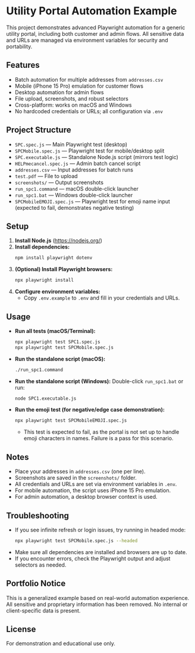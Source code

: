 # Utility Portal Automation Example

This project demonstrates advanced Playwright automation for a generic utility portal, including both customer and admin flows. All sensitive data and URLs are managed via environment variables for security and portability.

## Features
- Batch automation for multiple addresses from `addresses.csv`
- Mobile (iPhone 15 Pro) emulation for customer flows
- Desktop automation for admin flows
- File upload, screenshots, and robust selectors
- Cross-platform: works on macOS and Windows
- No hardcoded credentials or URLs; all configuration via `.env`

## Project Structure
- `SPC.spec.js` — Main Playwright test (desktop)
- `SPCMobile.spec.js` — Playwright test for mobile/desktop split
- `SPC.executable.js` — Standalone Node.js script (mirrors test logic)
- `HELPmecancel.spec.js` — Admin batch cancel script
- `addresses.csv` — Input addresses for batch runs
- `test.pdf` — File to upload
- `screenshots/` — Output screenshots
- `run_spc1.command` — macOS double-click launcher
- `run_spc1.bat` — Windows double-click launcher
- `SPCMobileEMOJI.spec.js` — Playwright test for emoji name input (expected to fail, demonstrates negative testing)

## Setup
1. **Install Node.js** (https://nodejs.org/)
2. **Install dependencies:**
   ```sh
   npm install playwright dotenv
   ```
3. **(Optional) Install Playwright browsers:**
   ```sh
   npx playwright install
   ```
4. **Configure environment variables:**
   - Copy `.env.example` to `.env` and fill in your credentials and URLs.

## Usage
- **Run all tests (macOS/Terminal):**
  ```sh
  npx playwright test SPC1.spec.js
  npx playwright test SPCMobile.spec.js
  ```
- **Run the standalone script (macOS):**
  ```sh
  ./run_spc1.command
  ```
- **Run the standalone script (Windows):**
  Double-click `run_spc1.bat` or run:
  ```sh
  node SPC1.executable.js
  ```
- **Run the emoji test (for negative/edge case demonstration):**
  ```sh
  npx playwright test SPCMobileEMOJI.spec.js
  ```
  - This test is expected to fail, as the portal is not set up to handle emoji characters in names. Failure is a pass for this scenario.

## Notes
- Place your addresses in `addresses.csv` (one per line).
- Screenshots are saved in the `screenshots/` folder.
- All credentials and URLs are set via environment variables in `.env`.
- For mobile automation, the script uses iPhone 15 Pro emulation.
- For admin automation, a desktop browser context is used.

## Troubleshooting
- If you see infinite refresh or login issues, try running in headed mode:
  ```sh
  npx playwright test SPCMobile.spec.js --headed
  ```
- Make sure all dependencies are installed and browsers are up to date.
- If you encounter errors, check the Playwright output and adjust selectors as needed.

## Portfolio Notice
This is a generalized example based on real-world automation experience. All sensitive and proprietary information has been removed. No internal or client-specific data is present.

## License
For demonstration and educational use only.